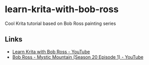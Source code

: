 # learn-krita-with-bob-ross
Cool Krita tutorial based on Bob Ross painting series

## Links
* [Learn Krita with Bob Ross - YouTube](https://www.youtube.com/playlist?list=PLaGRTLvEbVzybijtYZRy4EoGrx6Bq_xOG)
* [Bob Ross - Mystic Mountain (Season 20 Episode 1) - YouTube](https://www.youtube.com/watch?v=VlucWfTUo1A)
